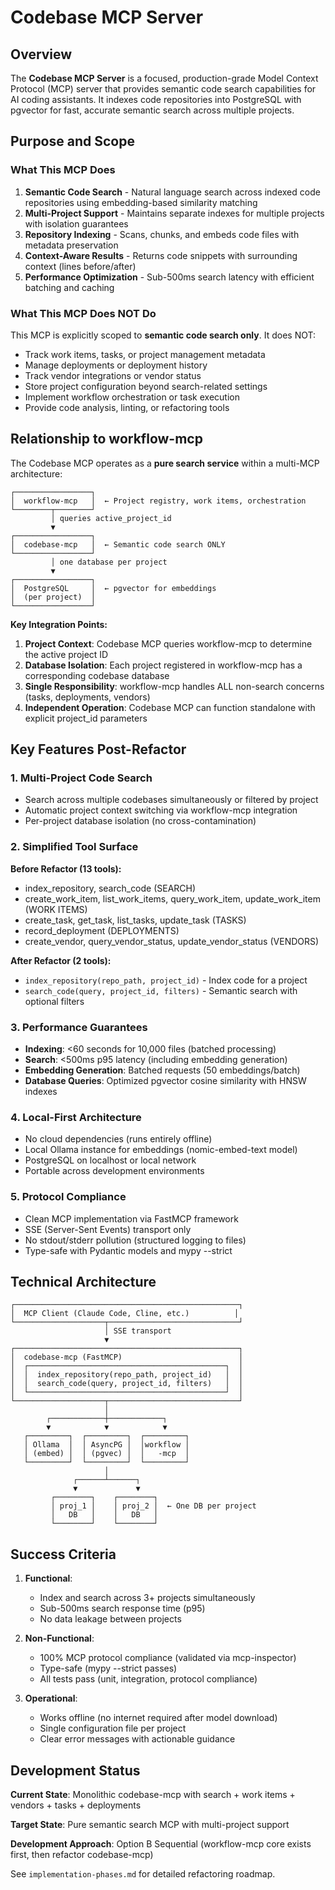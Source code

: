 # Codebase MCP Server

## Overview

The **Codebase MCP Server** is a focused, production-grade Model Context Protocol (MCP) server that provides semantic code search capabilities for AI coding assistants. It indexes code repositories into PostgreSQL with pgvector for fast, accurate semantic search across multiple projects.

## Purpose and Scope

### What This MCP Does

1. **Semantic Code Search** - Natural language search across indexed code repositories using embedding-based similarity matching
2. **Multi-Project Support** - Maintains separate indexes for multiple projects with isolation guarantees
3. **Repository Indexing** - Scans, chunks, and embeds code files with metadata preservation
4. **Context-Aware Results** - Returns code snippets with surrounding context (lines before/after)
5. **Performance Optimization** - Sub-500ms search latency with efficient batching and caching

### What This MCP Does NOT Do

This MCP is explicitly scoped to **semantic code search only**. It does NOT:

- Track work items, tasks, or project management metadata
- Manage deployments or deployment history
- Track vendor integrations or vendor status
- Store project configuration beyond search-related settings
- Implement workflow orchestration or task execution
- Provide code analysis, linting, or refactoring tools

## Relationship to workflow-mcp

The Codebase MCP operates as a **pure search service** within a multi-MCP architecture:

```
┌─────────────────┐
│  workflow-mcp   │  ← Project registry, work items, orchestration
└────────┬────────┘
         │ queries active_project_id
         ▼
┌─────────────────┐
│  codebase-mcp   │  ← Semantic code search ONLY
└─────────────────┘
         │ one database per project
         ▼
┌─────────────────┐
│  PostgreSQL     │  ← pgvector for embeddings
│  (per project)  │
└─────────────────┘
```

**Key Integration Points:**

1. **Project Context**: Codebase MCP queries workflow-mcp to determine the active project ID
2. **Database Isolation**: Each project registered in workflow-mcp has a corresponding codebase database
3. **Single Responsibility**: workflow-mcp handles ALL non-search concerns (tasks, deployments, vendors)
4. **Independent Operation**: Codebase MCP can function standalone with explicit project_id parameters

## Key Features Post-Refactor

### 1. Multi-Project Code Search

- Search across multiple codebases simultaneously or filtered by project
- Automatic project context switching via workflow-mcp integration
- Per-project database isolation (no cross-contamination)

### 2. Simplified Tool Surface

**Before Refactor (13 tools):**
- index_repository, search_code (SEARCH)
- create_work_item, list_work_items, query_work_item, update_work_item (WORK ITEMS)
- create_task, get_task, list_tasks, update_task (TASKS)
- record_deployment (DEPLOYMENTS)
- create_vendor, query_vendor_status, update_vendor_status (VENDORS)

**After Refactor (2 tools):**
- `index_repository(repo_path, project_id)` - Index code for a project
- `search_code(query, project_id, filters)` - Semantic search with optional filters

### 3. Performance Guarantees

- **Indexing**: <60 seconds for 10,000 files (batched processing)
- **Search**: <500ms p95 latency (including embedding generation)
- **Embedding Generation**: Batched requests (50 embeddings/batch)
- **Database Queries**: Optimized pgvector cosine similarity with HNSW indexes

### 4. Local-First Architecture

- No cloud dependencies (runs entirely offline)
- Local Ollama instance for embeddings (nomic-embed-text model)
- PostgreSQL on localhost or local network
- Portable across development environments

### 5. Protocol Compliance

- Clean MCP implementation via FastMCP framework
- SSE (Server-Sent Events) transport only
- No stdout/stderr pollution (structured logging to files)
- Type-safe with Pydantic models and mypy --strict

## Technical Architecture

```
┌──────────────────────────────────────────────────┐
│  MCP Client (Claude Code, Cline, etc.)          │
└────────────────────┬─────────────────────────────┘
                     │ SSE transport
                     ▼
┌──────────────────────────────────────────────────┐
│  codebase-mcp (FastMCP)                          │
│  ┌────────────────────────────────────────────┐  │
│  │  index_repository(repo_path, project_id)   │  │
│  │  search_code(query, project_id, filters)   │  │
│  └────────────────────────────────────────────┘  │
└────────────────────┬─────────────────────────────┘
                     │
        ┌────────────┼────────────┐
        ▼            ▼            ▼
   ┌─────────┐  ┌─────────┐  ┌─────────┐
   │ Ollama  │  │ AsyncPG │  │workflow │
   │ (embed) │  │ (pgvec) │  │   -mcp  │
   └─────────┘  └─────────┘  └─────────┘
                     │
              ┌──────┴──────┐
              ▼             ▼
         ┌────────┐    ┌────────┐
         │ proj_1 │    │ proj_2 │  ← One DB per project
         │   DB   │    │   DB   │
         └────────┘    └────────┘
```

## Success Criteria

1. **Functional**:
   - Index and search across 3+ projects simultaneously
   - Sub-500ms search response time (p95)
   - No data leakage between projects

2. **Non-Functional**:
   - 100% MCP protocol compliance (validated via mcp-inspector)
   - Type-safe (mypy --strict passes)
   - All tests pass (unit, integration, protocol compliance)

3. **Operational**:
   - Works offline (no internet required after model download)
   - Single configuration file per project
   - Clear error messages with actionable guidance

## Development Status

**Current State**: Monolithic codebase-mcp with search + work items + vendors + tasks + deployments

**Target State**: Pure semantic search MCP with multi-project support

**Development Approach**: Option B Sequential (workflow-mcp core exists first, then refactor codebase-mcp)

See `implementation-phases.md` for detailed refactoring roadmap.

